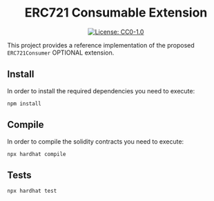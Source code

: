 <div align="center">

# ERC721 Consumable Extension

[![License: CC0-1.0](https://img.shields.io/badge/License-CC0-yellow.svg)](https://creativecommons.org/publicdomain/zero/1.0/)

</div>

This project provides a reference implementation of the proposed `ERC721Consumer` OPTIONAL extension.

## Install

In order to install the required dependencies you need to execute:
```shell
npm install
```

## Compile

In order to compile the solidity contracts you need to execute:
```shell
npx hardhat compile
```

## Tests

```shell
npx hardhat test
```